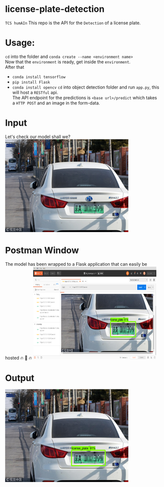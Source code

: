 # license-plate-detection
`TCS humAIn`
This repo is the API for the `Detection` of a license plate.

# Usage:
`cd` into the folder and `conda create --name <environment name>`<br>
Now that the `environment` is ready, get inside the `environment`.<br>
After that
* `conda install tensorflow`
* `pip install Flask`
* `conda install opencv`
`cd` into object detection folder and run `app.py`, this will host a `RESTful` api.<br>
The API endpoint for the predictions is `<base url>/predict` which takes a `HTTP POST` and an image in the form-data.
 
# Input
Let's check our model shall we?<br>
<img src="check.jpg" height=300 width=400>

# Postman Window
The model has been wrapped to a Flask application that can easily be hosted :fire: :raised_hands: :fire: 
<img src="Screenshot.png" height=300 width=400>

# Output
<img src="Flask.jpg" height=300 width=400>
